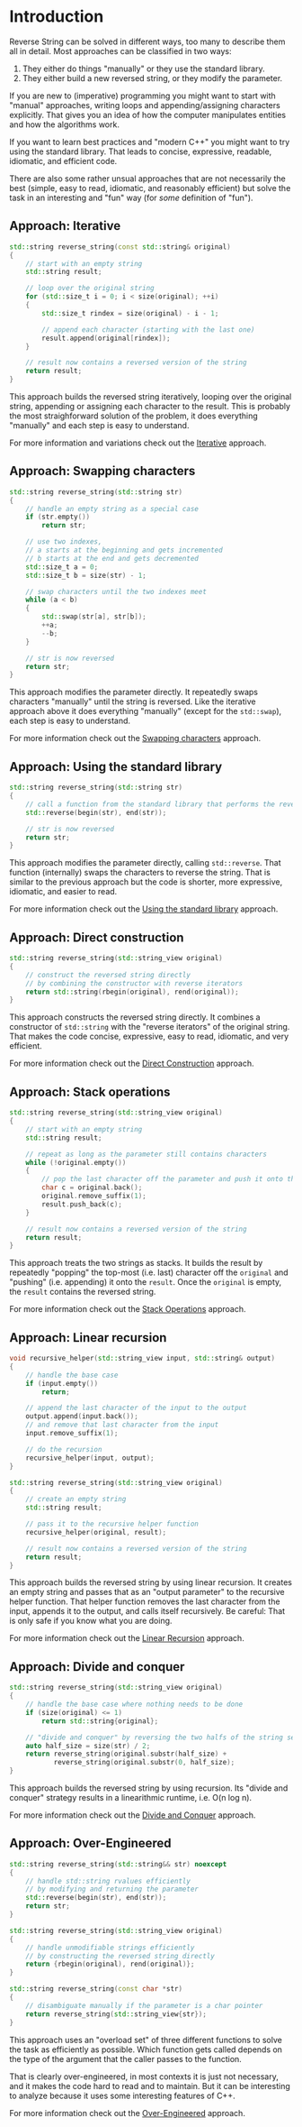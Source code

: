 # Introduction

Reverse String can be solved in different ways, too many to describe them all in detail.
Most approaches can be classified in two ways:

1. They either do things "manually" or they use the standard library.
2. They either build a new reversed string, or they modify the parameter.

If you are new to (imperative) programming you might want to start with "manual" approaches, writing loops and appending/assigning characters explicitly.
That gives you an idea of how the computer manipulates entities and how the algorithms work.

If you want to learn best practices and "modern C++" you might want to try using the standard library.
That leads to concise, expressive, readable, idiomatic, and efficient code.

There are also some rather unsual approaches that are not necessarily the best (simple, easy to read, idiomatic, and reasonably efficient) but solve the task in an interesting and "fun" way (for *some* definition of "fun").


## Approach: Iterative

```cpp
std::string reverse_string(const std::string& original)
{
    // start with an empty string
    std::string result;

    // loop over the original string
    for (std::size_t i = 0; i < size(original); ++i)
    {
        std::size_t rindex = size(original) - i - 1;

        // append each character (starting with the last one)
        result.append(original[rindex]);
    }

    // result now contains a reversed version of the string
    return result;
}
```

This approach builds the reversed string iteratively, looping over the original string, appending or assigning each character to the result.
This is probably the most straighforward solution of the problem, it does everything "manually" and each step is easy to understand.

For more information and variations check out the [Iterative][approach-iterative] approach.


## Approach: Swapping characters

```cpp
std::string reverse_string(std::string str)
{
    // handle an empty string as a special case
    if (str.empty())
        return str;

    // use two indexes,
    // a starts at the beginning and gets incremented
    // b starts at the end and gets decremented
    std::size_t a = 0;
    std::size_t b = size(str) - 1;

    // swap characters until the two indexes meet
    while (a < b)
    {
        std::swap(str[a], str[b]);
        ++a;
        --b;
    }

    // str is now reversed
    return str;
}
```

This approach modifies the parameter directly.
It repeatedly swaps characters "manually" until the string is reversed.
Like the iterative approach above it does everything "manually" (except for the `std::swap`), each step is easy to understand.

For more information check out the [Swapping characters][approach-swapping-characters] approach.


## Approach: Using the standard library

```cpp
std::string reverse_string(std::string str)
{
    // call a function from the standard library that performs the reversal
    std::reverse(begin(str), end(str));

    // str is now reversed
    return str;
}
```

This approach modifies the parameter directly, calling `std::reverse`.
That function (internally) swaps the characters to reverse the string.
That is similar to the previous approach but the code is shorter, more expressive, idiomatic, and easier to read.

For more information check out the [Using the standard library][approach-using-the-standard-lib] approach.


## Approach: Direct construction

```cpp
std::string reverse_string(std::string_view original)
{
    // construct the reversed string directly
    // by combining the constructor with reverse iterators
    return std::string(rbegin(original), rend(original));
}
```

This approach constructs the reversed string directly.
It combines a constructor of `std::string` with the "reverse iterators" of the original string.
That makes the code concise, expressive, easy to read, idiomatic, and very efficient.

For more information check out the [Direct Construction][approach-direct-construction] approach.


## Approach: Stack operations

```cpp
std::string reverse_string(std::string_view original)
{
    // start with an empty string
    std::string result;

    // repeat as long as the parameter still contains characters
    while (!original.empty())
    {
        // pop the last character off the parameter and push it onto the result
        char c = original.back();
        original.remove_suffix(1);
        result.push_back(c);
    }

    // result now contains a reversed version of the string
    return result;
}
```

This approach treats the two strings as stacks.
It builds the result by repeatedly "popping" the top-most (i.e. last) character off the `original` and "pushing" (i.e. appending) it onto the `result`.
Once the `original` is empty, the `result` contains the reversed string.

For more information check out the [Stack Operations][approach-stack-operations] approach.


## Approach: Linear recursion

```cpp
void recursive_helper(std::string_view input, std::string& output)
{
    // handle the base case
    if (input.empty())
        return;

    // append the last character of the input to the output
    output.append(input.back());
    // and remove that last character from the input
    input.remove_suffix(1);

    // do the recursion
    recursive_helper(input, output);
}

std::string reverse_string(std::string_view original)
{
    // create an empty string
    std::string result;

    // pass it to the recursive helper function
    recursive_helper(original, result);

    // result now contains a reversed version of the string
    return result;
}
```

This approach builds the reversed string by using linear recursion.
It creates an empty string and passes that as an "output parameter" to the recursive helper function.
That helper function removes the last character from the input, appends it to the output, and calls itself recursively.
Be careful: That is only safe if you know what you are doing.

For more information check out the [Linear Recursion][approach-linear-recursion] approach.


## Approach: Divide and conquer

```cpp
std::string reverse_string(std::string_view original)
{
    // handle the base case where nothing needs to be done
    if (size(original) <= 1)
        return std::string{original};

    // "divide and conquer" by reversing the two halfs of the string separately
    auto half_size = size(str) / 2;
    return reverse_string(original.substr(half_size) +
           reverse_string(original.substr(0, half_size);
}
```

This approach builds the reversed string by using recursion.
Its "divide and conquer" strategy results in a linearithmic runtime, i.e. O(n log n).

For more information check out the [Divide and Conquer][approach-divide-and-conquer] approach.


## Approach: Over-Engineered

```cpp
std::string reverse_string(std::string&& str) noexcept
{
    // handle std::string rvalues efficiently
    // by modifying and returning the parameter
    std::reverse(begin(str), end(str));
    return str;
}

std::string reverse_string(std::string_view original)
{
    // handle unmodifiable strings efficiently
    // by constructing the reversed string directly
    return {rbegin(original), rend(original)};
}

std::string reverse_string(const char *str)
{
    // disambiguate manually if the parameter is a char pointer
    return reverse_string(std::string_view{str});
}
```

This approach uses an "overload set" of three different functions to solve the task as efficiently as possible.
Which function gets called depends on the type of the argument that the caller passes to the function.

That is clearly over-engineered, in most contexts it is just not necessary, and it makes the code hard to read and to maintain.
But it can be interesting to analyze because it uses some interesting features of C++.

For more information check out the [Over-Engineered][approach-over-engineered] approach.


[approach-iterative]: https://exercism.org/tracks/cpp/exercises/reverse-string/approaches/iterative
[approach-swapping-characters]: https://exercism.org/tracks/cpp/exercises/reverse-string/approaches/swapping-characters
[approach-using-the-standard-lib]: https://exercism.org/tracks/cpp/exercises/reverse-string/approaches/using-the-standard-lib
[approach-direct-construction]: https://exercism.org/tracks/cpp/exercises/reverse-string/approaches/direct-construction
[approach-stack-operations]: https://exercism.org/tracks/cpp/exercises/reverse-string/approaches/stack-operations
[approach-linear-recursion]: https://exercism.org/tracks/cpp/exercises/reverse-string/approaches/linear-recursion
[approach-divide-and-conquer]: https://exercism.org/tracks/cpp/exercises/reverse-string/approaches/divide-and-conquer
[approach-over-engineered]: https://exercism.org/tracks/cpp/exercises/reverse-string/approaches/over-engineered
